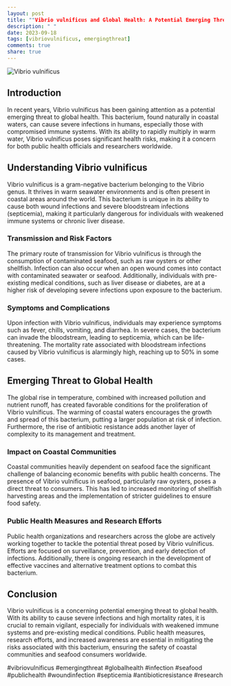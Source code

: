 ```yaml
---
layout: post
title: ""Vibrio vulnificus and Global Health: A Potential Emerging Threat""
description: " "
date: 2023-09-18
tags: [vibriovulnificus, emergingthreat]
comments: true
share: true
---
```


![Vibrio vulnificus](https://example.com/vibrio-vulnificus.jpg)

## Introduction ##

In recent years, Vibrio vulnificus has been gaining attention as a potential emerging threat to global health. This bacterium, found naturally in coastal waters, can cause severe infections in humans, especially those with compromised immune systems. With its ability to rapidly multiply in warm water, Vibrio vulnificus poses significant health risks, making it a concern for both public health officials and researchers worldwide.

## Understanding Vibrio vulnificus ##

Vibrio vulnificus is a gram-negative bacterium belonging to the Vibrio genus. It thrives in warm seawater environments and is often present in coastal areas around the world. This bacterium is unique in its ability to cause both wound infections and severe bloodstream infections (septicemia), making it particularly dangerous for individuals with weakened immune systems or chronic liver disease.

### Transmission and Risk Factors ###

The primary route of transmission for Vibrio vulnificus is through the consumption of contaminated seafood, such as raw oysters or other shellfish. Infection can also occur when an open wound comes into contact with contaminated seawater or seafood. Additionally, individuals with pre-existing medical conditions, such as liver disease or diabetes, are at a higher risk of developing severe infections upon exposure to the bacterium.

### Symptoms and Complications ###

Upon infection with Vibrio vulnificus, individuals may experience symptoms such as fever, chills, vomiting, and diarrhea. In severe cases, the bacterium can invade the bloodstream, leading to septicemia, which can be life-threatening. The mortality rate associated with bloodstream infections caused by Vibrio vulnificus is alarmingly high, reaching up to 50% in some cases.

## Emerging Threat to Global Health ##

The global rise in temperature, combined with increased pollution and nutrient runoff, has created favorable conditions for the proliferation of Vibrio vulnificus. The warming of coastal waters encourages the growth and spread of this bacterium, putting a larger population at risk of infection. Furthermore, the rise of antibiotic resistance adds another layer of complexity to its management and treatment.

### Impact on Coastal Communities ###

Coastal communities heavily dependent on seafood face the significant challenge of balancing economic benefits with public health concerns. The presence of Vibrio vulnificus in seafood, particularly raw oysters, poses a direct threat to consumers. This has led to increased monitoring of shellfish harvesting areas and the implementation of stricter guidelines to ensure food safety.

### Public Health Measures and Research Efforts ###

Public health organizations and researchers across the globe are actively working together to tackle the potential threat posed by Vibrio vulnificus. Efforts are focused on surveillance, prevention, and early detection of infections. Additionally, there is ongoing research in the development of effective vaccines and alternative treatment options to combat this bacterium.

## Conclusion ##

Vibrio vulnificus is a concerning potential emerging threat to global health. With its ability to cause severe infections and high mortality rates, it is crucial to remain vigilant, especially for individuals with weakened immune systems and pre-existing medical conditions. Public health measures, research efforts, and increased awareness are essential in mitigating the risks associated with this bacterium, ensuring the safety of coastal communities and seafood consumers worldwide.

#vibriovulnificus #emergingthreat #globalhealth #infection #seafood #publichealth #woundinfection #septicemia #antibioticresistance #research